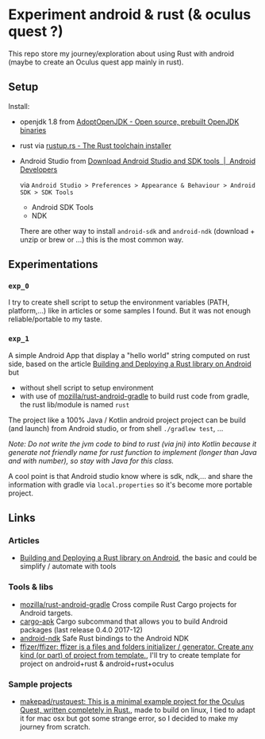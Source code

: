 # Experiment android & rust (& oculus quest ?)

This repo store my journey/exploration about using Rust with android (maybe to create an Oculus quest app mainly in rust).

## Setup

Install:

- openjdk 1.8 from [AdoptOpenJDK - Open source, prebuilt OpenJDK binaries](https://adoptopenjdk.net/)
- rust via [rustup.rs - The Rust toolchain installer](https://rustup.rs/)
- Android Studio from [Download Android Studio and SDK tools  |  Android Developers](https://developer.android.com/studio/)
  
  via `Android Studio > Preferences > Appearance & Behaviour > Android SDK > SDK Tools`

  - Android SDK Tools
  - NDK
  
  There are other way to install `android-sdk` and `android-ndk` (download + unzip or brew or ...) this is the most common way.

## Experimentations

### `exp_0`

I try to create shell script to setup the environment variables (PATH, platform,...) like in articles or some samples I found.
But it was not enough reliable/portable to my taste.

### `exp_1`

A simple Android App that display a "hello world" string computed on rust side, based on the article [Building and Deploying a Rust library on Android](https://mozilla.github.io/firefox-browser-architecture/experiments/2017-09-21-rust-on-android.html) but

- without shell script to setup environment
- with use of [mozilla/rust-android-gradle](https://github.com/mozilla/rust-android-gradle) to build rust code from gradle, the rust lib/module is named `rust`

The project like a 100% Java / Kotlin android project project can be build (and launch) from Android studio, or from shell `./gradlew test`, ...

*Note: Do not write the jvm code to bind to rust (via jni) into Kotlin because it generate not friendly name for rust function to implement (longer than Java and with number), so stay with Java for this class.*

A cool point is that Android studio know where is sdk, ndk,... and share the information with gradle via `local.properties` so it's become more portable project.

## Links

### Articles

- [Building and Deploying a Rust library on Android](https://mozilla.github.io/firefox-browser-architecture/experiments/2017-09-21-rust-on-android.html), the basic and could be simplify / automate with tools

### Tools & libs

- [mozilla/rust-android-gradle](https://github.com/mozilla/rust-android-gradle) Cross compile Rust Cargo projects for Android targets.
- [cargo-apk](https://crates.io/crates/cargo-apk) Cargo subcommand that allows you to build Android packages (last release 0.4.0 2017-12)
- [android-ndk](https://crates.io/crates/android-ndk) Safe Rust bindings to the Android NDK
- [ffizer/ffizer: ffizer is a files and folders initializer / generator. Create any kind (or part) of project from template.](https://github.com/ffizer/ffizer/), I'll try to create template for project on android+rust & android+rust+oculus

### Sample projects

- [makepad/rustquest: This is a minimal example project for the Oculus Quest, written completely in Rust.](https://github.com/makepad/rustquest), made to build on linux, I  tied to adapt it for mac osx but got some strange error, so I decided to make my journey from scratch.
